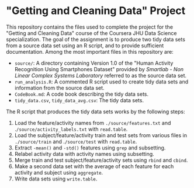 "Getting and Cleaning Data" Project
============================================

This repository contains the files used to complete the project for the "Getting and Cleaning Data" course of the Coursera JHU Data Science specialization. The goal of the assignment is to produce two tidy data sets from a source data set using an R script, and to provide sufficient documentation. Among the most important files in this repository are:

- `source/`: A directory containing Version 1.0 of the "Human Activity Recognition Using Smartphones Dataset" provided by *Smartlab - Non Linear Complex Systems Laboratory* referred to as the source data set.
- `run_analysis.R`: A commented R script used to create tidy data sets and information from the source data set.
- `CodeBook.md`: A code book describing the tidy data sets.
- `tidy_data.csv`, `tidy_data_avg.csv`: The tidy data sets.

The R script that produces the tidy data sets works by the following steps:
1. Load the feature/activity names from `./source/features.txt` and .`/source/activity_labels.txt` with `read.table`.
2. Load the subject/feature/activity train and test sets from various files in `./source/train` and .`/source/test` with `read.table`.
3. Extract `-mean()` and `-std()` features using `grep` and subsetting.
4. Relabel activity data with activity names using subsetting.
5. Merge train and test subject/feature/activity sets using `rbind` and `cbind`.
6. Make a second data set with the average of each feature for each activity and subject using `aggregate`.
7. Write data sets using `write.table`.
